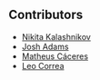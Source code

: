 ## Contributors

  * [Nikita Kalashnikov](https://github.com/Mendor)
  * [Josh Adams](https://github.com/knewter)
  * [Matheus Cáceres](https://github.com/matheusca)
  * [Leo Correa](https://github.com/Tonkpils)
